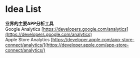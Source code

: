 # Idea List

**业界的主要APP分析工具**  
Google Analytics [https://developers.google.com/analytics](https://developers.google.com/analytics)  
Apple Store Analytics [https://developer.apple.com/app-store-connect/analytics/](https://developer.apple.com/app-store-connect/analytics/)

